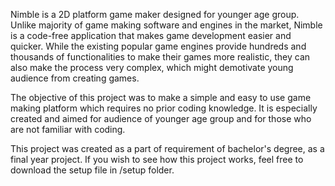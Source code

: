 Nimble is a 2D platform game maker designed for younger age group. 
Unlike majority of game making software and engines in the market, Nimble is a code-free application that
makes game development easier and quicker. 
While the existing popular game engines provide hundreds and thousands of functionalities to make their games more realistic, they
can also make the process very complex, which might demotivate young audience from creating games.

The objective of this project was to make a simple and easy to use game making platform which requires no prior coding knowledge. 
It is especially created and aimed for audience of younger age group and for those who are not familiar with coding.

This project was created as a part of requirement of bachelor's degree, as a final year project.
If you wish to see how this project works, feel free to download the setup file in /setup folder.
